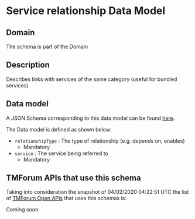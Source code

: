 # Service relationship Data Model

## Domain

The  schema is part of the  Domain

## Description

Describes links with services of the same category (useful for bundled services)

## Data model

A JSON Schema corresponding to this data model can be found
[here](https://github.com/tmforum-rand/schemas/blob/candidates/Service/ServiceRelationship.schema.json).

The Data model is defined as shown below:
- `relationshipType` : The type of relationship (e.g. depends on, enables)
  - Mandatory
- `service` : The service being referred to
  - Mandatory




## TMForum APIs that use this schema

Taking into consideration the snapshot of 04/02/2020 04:22:51 UTC the list of [TMForum Open APIs](https://www.tmforum.org/open-apis/) that uses this schemas is:

Coming soon
